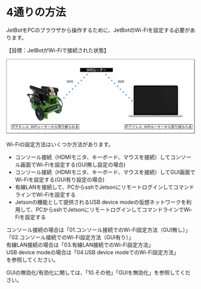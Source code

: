 # 4通りの方法

JetBotをPCのブラウザから操作するために、JetBotのWi-Fiを設定する必要があります。  

【目標：JetBotがWi-Fiで接続された状態】

![](../../img/connection002.jpg)

Wi-Fiの設定方法はいくつか方法があります。

*   コンソール接続（HDMIモニタ、キーボード、マウスを接続）してコンソール画面でWi-Fiを設定する(GUI無し設定の場合)
*   コンソール接続（HDMIモニタ、キーボード、マウスを接続）してGUI画面でWi-Fiを設定する(GUI有り設定の場合)
*   有線LANを接続して、PCからsshでJetsonにリモートログインしてコマンドラインでWi-Fiを設定する
*   Jetsonの機能として提供されるUSB device modeの仮想ネットワークを利用して、PCからsshでJetsonにリモートログインしてコマンドラインでWi-Fiを設定する

コンソール接続の場合は「01.コンソール接続でのWi-Fi設定方法（GUI無し）」  「02.コンソール接続でのWi-Fi設定方法（GUI有り）」  
有線LAN接続の場合は「03.有線LAN接続でのWi-Fi設定方法」  
USB device modeの場合は「04.USB device modeでのWi-Fi設定方法」  
を参照してください。

GUIの無効化/有効化に関しては、「10.その他」「GUIを無効化」を参照してください。

